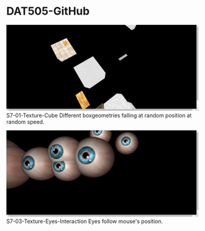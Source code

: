 # DAT505-GitHub

![Alt text](https://github.com/3033935295/DAT505-GitHub/blob/master/image/11.png)
S7-01-Texture-Cube
Different boxgeometries falling at random position at random speed.

![Alt text](https://github.com/3033935295/DAT505-GitHub/blob/master/image/12.png)
S7-03-Texture-Eyes-Interaction
Eyes follow mouse's position.
